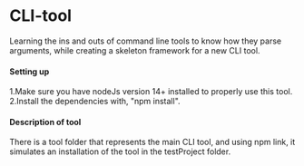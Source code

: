 # CLI-tool

Learning the ins and outs of command line tools to know how they parse arguments, while creating a skeleton framework for a new CLI tool.

#### Setting up

1.Make sure you have nodeJs version 14+ installed to properly use this tool.
2.Install the dependencies with, "npm install".

#### Description of tool

There is a tool folder that represents the main CLI tool, and using npm link, it simulates an installation of the tool in the testProject folder.
